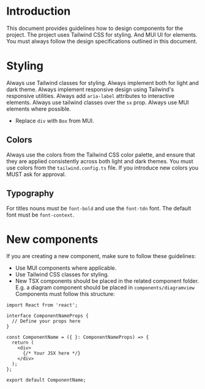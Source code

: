 # Introduction
This document provides guidelines how to design components for the project.
The project uses Tailwind CSS for styling. And MUI UI for elements.
You must always follow the design specifications outlined in this document.

# Styling
Always use Tailwind classes for styling. Always implement both for light and dark theme.
Always implement responsive design using Tailwind's responsive utilities.
Always add `aria-label` attributes to interactive elements.
Always use tailwind classes over the `sx` prop.
Always use MUI elements where possible.
- Replace `div` with `Box` from MUI.

## Colors
Always use the colors from the Tailwind CSS color palette, and ensure that they are applied consistently across both light and dark themes.
You must use colors from the `tailwind.config.ts` file. If you introduce new colors you MUST ask for approval.

## Typography
For titles nouns must be `font-bold` and use the `font-tdn` font.
The default font must be `font-context`.

# New components
If you are creating a new component, make sure to follow these guidelines:
- Use MUI components where applicable.
- Use Tailwind CSS classes for styling.
- New TSX components should be placed in the related component folder. E.g. a diagram component should be placed in `components/diagramview`
Components must follow this structure:
```
import React from 'react';

interface ComponentNameProps {
  // Define your props here
}

const ComponentName = ({ }: ComponentNameProps) => {
  return (
    <div>
      {/* Your JSX here */}
    </div>
  );
};

export default ComponentName;
``` 


